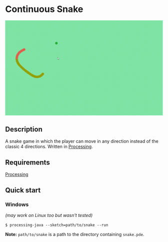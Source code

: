 # Continuous Snake

![](preview.gif)

## Description
A snake game in which the player can move in any direction instead of the classic 4 directions. Written in [Processing](https://processing.org/).

## Requirements
[Processing](https://processing.org)

## Quick start
### Windows
*(may work on Linux too but wasn't tested)*
```console
$ processing-java --sketch=path/to/snake --run
```
**Note:** `path/to/snake` is a path to the directory containing `snake.pde`.
